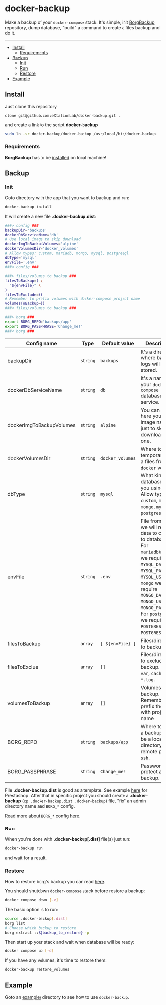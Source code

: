 # docker-backup

Make a backup of your `docker-compose` stack. It's simple, init
[BorgBackup](https://www.borgbackup.org/) repository, dump database, "build" a
command to create a files backup and do it.

---

- [Install](#install)
	- [Requirements](#requirements)
- [Backup](#backup)
	- [Init](#init)
	- [Run](#run)
	- [Restore](#restore)
- [Example](#example)

## Install

Just clone this repository

```bash
clone git@github.com:eXtalionLab/docker-backup.git .
```

and create a link to the script **docker-backup**

```bash
sudo ln -sr docker-backup/docker-backup /usr/local/bin/docker-backup
```

### Requirements

**BorgBackup** has to be
[installed](https://borgbackup.readthedocs.io/en/stable/installation.html) on
local machine!

## Backup

### Init

Goto directory with the app that you want to backup and run:

```bash
docker-backup install
```

It will create a new file **.docker-backup.dist**:

```bash
###> config ###
backupDir='backups'
dockerDbServiceName='db'
# Use local image to skip download
dockerImgToBackupVolumes='alpine'
dockerVolumesDir='docker_volumes'
# Allow types: custom, mariadb, mongo, mysql, postgresql
dbType='mysql'
envFile='.env'
###< config ###

###> files/volumes to backup ###
filesToBackup=( \
  "${envFile}" \
)
filesToExclude=()
# Remember to prefix volumes with docker-compose project name
volumesToBackup=()
###< files/volumes to backup ###

###> borg ###
export BORG_REPO='backups/app'
export BORG_PASSPHRASE='Change_me!'
###< borg ###
```

| Config name | Type | Default value | Description |
|--|--|--|--|
| backupDir | `string` | `backups` | It's a directory where backup logs will be stored. |
| dockerDbServiceName | `string` | `db` | It's a name of your `docker-compose` database service. |
| dockerImgToBackupVolumes | `string` | `alpine` | You can put here your image name just to skip download new one. |
| dockerVolumesDir | `string` | `docker_volumes` | Where to temporary store a files from `docker` volumes. |
| dbType | `string` | `mysql` | What kind of database are you using? Allow types are: `custom`, `mariadb`, `mongo`, `mysql`, `postgresql`. |
| envFile | `string` | `.env` | File from where we will read data to connect to database. For `mariadb`/`mysql` we require `MYSQL_DATABASE`, `MYSQL_PASSWORD`, `MYSQL_USER`. For `mongo` we require `MONGO_DATABASE`, `MONGO_USER`, `MONGO_PASSWORD`. For `postgresql` we require `POSTGRES_DB`, `POSTGRES_USER`. |
| filesToBackup | `array` | `[ ${envFile} ]` | Files/directories to backup. |
| filesToExclue | `array` | `[]` | Files/directories to exclude from backup. Eg. `var`, `cache`, `*.log`. |
| volumesToBackup | `array` | `[]` | Volumes to backup. Remember to prefix them with project name |
| BORG_REPO | `string` | `backups/app` | Where to store a backup. It can be a local directory or remote path via `ssh`. |
| BORG_PASSPHRASE | `string` | `Change_me!` | Password to protect a backup. |

File **.docker-backup.dist** is good as a template. See example
[here](https://github.com/eXtalionLab/prestashop_docker/blob/master/.docker-backup.dist)
for Prestashop. After that in specific project you should create a
**.docker-backup** (`cp .docker-backup.dist .docker-backup`) file, "fix" an
admin directory name and `BORG_*` config.

Read more about `BORG_*` config
[here](https://borgbackup.readthedocs.io/en/stable/usage/general.html#environment-variables).

### Run

When you're done with **.docker-backup[.dist]** file(s) just run:

```bash
docker-backup run
```

and wait for a result.

### Restore

How to restore borg's backup you can read
[here](https://borgbackup.readthedocs.io/en/stable/quickstart.html#restoring-a-backup).

You should shutdown `docker-compose` stack before restore a backup:

```bash
docker compose down [-v]
```

The basic option is to run:

```bash
source .docker-backup[.dist]
borg list
# Choose which backup to restore
borg extract ::${backup_to_restore} -p
```

Then start up your stack and wait when database will be ready:

```bash
docker compose up [-d]
```

If you have any volumes, it's time to restore them:

```bash
docker-backup restore_volumes
```

## Example

Goto an [example/](example/README.md) directory to see how to use
`docker-backup`.
